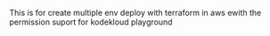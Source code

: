 This is for create multiple env deploy with terraform in aws ewith the permission suport for kodekloud playground 